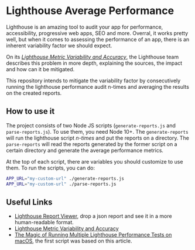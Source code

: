 # Lighthouse Average Performance

Lighthouse is an amazing tool to audit your app for performance, accessibility,
progressive web apps, SEO and more. Overral, it works pretty well, but when it
comes to assessing the performance of an app, there is an inherent variability
factor we should expect.

On its [_Lighthouse Metric Variability and
Accuracy_](https://docs.google.com/document/d/1BqtL-nG53rxWOI5RO0pItSRPowZVnYJ_gBEQCJ5EeUE/edit#),
the Lighthouse team describes this problem in more depth, explaining the
sources, the impact and how can it be mitigated.

This repository intends to mitigate the variability factor by consecutively
running the lighthouse performance audit n-times and averaging the results on
the created reports.

## How to use it

The project consists of two Node JS scripts (`generate-reports.js` and
`parse-reports.js`). To use them, you need Node 10+. The `generate-reports` will
run the lighthouse script _n-times_ and put the reports on a directory. The
`parse-reports` will read the reports generated by the former script on a
certain directory and generate the average performance metrics.

At the top of each script, there are variables you should customize to use them.
To run the scripts, you can do:

```sh
APP_URL="my-custom-url" ./generate-reports.js
APP_URL="my-custom-url" ./parse-reports.js
```

## Useful Links

- [Lighthouse Report Viewer](https://googlechrome.github.io/lighthouse/viewer/),
  drop a json report and see it in a more human-readable format.
- [Lighthouse Metric Variability and
  Accuracy](https://docs.google.com/document/d/1BqtL-nG53rxWOI5RO0pItSRPowZVnYJ_gBEQCJ5EeUE/edit?usp=sharing)
- [The Magic of Running Multiple Lighthouse Performance Tests on
  macOS](https://medium.com/@iamasamanthaa/the-magic-of-running-multiple-lighthouse-performance-tests-on-macos-4d22ae56621c),
  the first script was based on this article.
